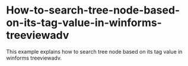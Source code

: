 # How-to-search-tree-node-based-on-its-tag-value-in-winforms-treeviewadv
This example explains how to search tree node based on its tag value in winforms treeviewadv.
